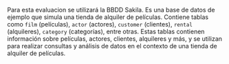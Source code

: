 Para esta evaluacion se utilizará la BBDD Sakila. 
Es una base de datos de ejemplo que simula una tienda de alquiler de películas. 
Contiene tablas como `film` (películas), `actor` (actores), `customer` (clientes), `rental` (alquileres), `category` (categorías), entre otras.
Estas tablas contienen información sobre películas, actores, clientes, alquileres y más, y se utilizan para realizar consultas y análisis de 
datos en el contexto de una tienda de alquiler de películas.